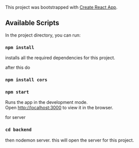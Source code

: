 This project was bootstrapped with [Create React App](https://github.com/facebook/create-react-app).

## Available Scripts

In the project directory, you can run:

### `npm install`
installs all the required dependencies for this project.

after this do 
### `npm install cors`

### `npm start`

Runs the app in the development mode.<br />
Open [http://localhost:3000](http://localhost:3000) to view it in the browser.

for server 
### `cd backend`
then nodemon server.
this will open the server for this project.
